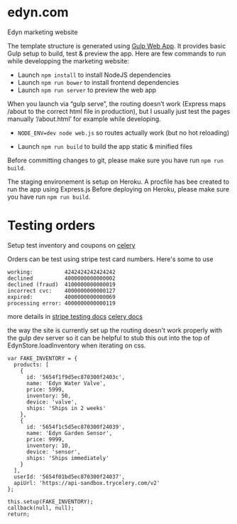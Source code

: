 # edyn.com
Edyn marketing website

The template structure is generated using [Gulp Web App](https://github.com/yeoman/generator-gulp-webapp). It provides basic Gulp setup to build, test & preview the app. Here are few commands to run while developping the marketing website:

- Launch `npm install` to install NodeJS dependencies
- Launch `npm run bower` to install frontend dependencies
- Launch `npm run server` to preview the web app

When you launch via “gulp serve”, the routing doesn’t work (Express maps /about to the correct html file in production), but I usually just test the pages manually ‘/about.html’ for example while developing.

- `NODE_ENV=dev node web.js` so routes actually work (but no hot reloading)

- Launch `npm run build` to build the app static & minified files

Before committing changes to git, please make sure you have run `npm run build`.

The staging environement is setup on Heroku. A procfile has bee created to run the app using Express.js
Before deploying on Heroku, please make sure you have run `npm run build`.


# Testing orders

Setup test inventory and coupons on [celery](https://dashboard-sandbox.trycelery.com/coupons)

Orders can be test using stripe test card numbers. Here's some to use
```
working:          4242424242424242
declined          4000000000000002
declined (fraud)  4100000000000019
incorrect cvc:    4000000000000127
expired:          4000000000000069
processing error: 4000000000000119
```

more details in
[stripe testing docs](https://stripe.com/docs/testing)
[celery docs](https://github.com/airbrite/celery-api)

the way the site is currently set up the routing doesn't work properly with the gulp dev server so it can be helpful to stub this out into the top of EdynStore.loadInventory when iterating on css.
```
var FAKE_INVENTORY = {
  products: [
    {
      id: '5654f1f9d5ec870300f2403c',
      name: 'Edyn Water Valve',
      price: 5999,
      inventory: 50,
      device: 'valve',
      ships: 'Ships in 2 weeks'
    },
    {
      id: '5654f1c5d5ec870300f24039',
      name: 'Edyn Garden Sensor',
      price: 9999,
      inventory: 10,
      device: 'sensor',
      ships: 'Ships immediately'
    }
  ],
  userId: '5654f01bd5ec870300f24037',
  apiUrl: 'https://api-sandbox.trycelery.com/v2'
};

this.setup(FAKE_INVENTORY);
callback(null, null);
return;
```
